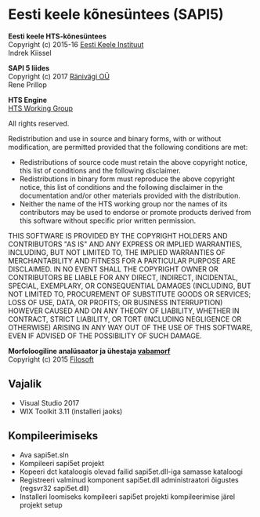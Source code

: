 # Eesti keele kõnesüntees (SAPI5)

**Eesti keele HTS-kõnesüntees**  
  Copyright (c) 2015-16 [Eesti Keele Instituut](http://www.eki.ee/)  
  Indrek Kiissel

**SAPI 5 liides**  
  Copyright (c) 2017 [Ränivägi OÜ](http://www.ränivägi.ee/)  
  Rene Prillop
	
**HTS Engine**  
  [HTS Working Group](http://hts-engine.sourceforge.net/)  

All rights reserved.

Redistribution and use in source and binary forms, with or
without modification, are permitted provided that the following
conditions are met:
- Redistributions of source code must retain the above copyright
notice, this list of conditions and the following disclaimer.
- Redistributions in binary form must reproduce the above
copyright notice, this list of conditions and the following
disclaimer in the documentation and/or other materials provided
with the distribution.
- Neither the name of the HTS working group nor the names of its
contributors may be used to endorse or promote products derived
from this software without specific prior written permission.

THIS SOFTWARE IS PROVIDED BY THE COPYRIGHT HOLDERS AND
CONTRIBUTORS "AS IS" AND ANY EXPRESS OR IMPLIED WARRANTIES,
INCLUDING, BUT NOT LIMITED TO, THE IMPLIED WARRANTIES OF
MERCHANTABILITY AND FITNESS FOR A PARTICULAR PURPOSE ARE
DISCLAIMED. IN NO EVENT SHALL THE COPYRIGHT OWNER OR CONTRIBUTORS
BE LIABLE FOR ANY DIRECT, INDIRECT, INCIDENTAL, SPECIAL,
EXEMPLARY, OR CONSEQUENTIAL DAMAGES (INCLUDING, BUT NOT LIMITED
TO, PROCUREMENT OF SUBSTITUTE GOODS OR SERVICES; LOSS OF USE,
DATA, OR PROFITS; OR BUSINESS INTERRUPTION) HOWEVER CAUSED AND ON
ANY THEORY OF LIABILITY, WHETHER IN CONTRACT, STRICT LIABILITY,
OR TORT (INCLUDING NEGLIGENCE OR OTHERWISE) ARISING IN ANY WAY
OUT OF THE USE OF THIS SOFTWARE, EVEN IF ADVISED OF THE
POSSIBILITY OF SUCH DAMAGE.

**Morfoloogiline analüsaator ja ühestaja [vabamorf](https://github.com/Filosoft/vabamorf)**  
  Copyright (c) 2015 [Filosoft](http://www.filosoft.ee/)

## Vajalik
- Visual Studio 2017
- WIX Toolkit 3.11 (installeri jaoks)

## Kompileerimiseks
- Ava sapi5et.sln
- Kompileeri sapi5et projekt
- Kopeeri dct kataloogis olevad failid sapi5et.dll-iga samasse kataloogi
- Registreeri valminud komponent sapi5et.dll administraatori õigustes (regsvr32 sapi5et.dll)
- Installeri loomiseks kompileeri sapi5et projekti kompileerimise järel projekt setup

